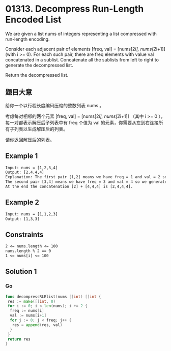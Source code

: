 # 01313. Decompress Run-Length Encoded List

We are given a list nums of integers representing a list compressed with run-length encoding.

Consider each adjacent pair of elements [freq, val] = [nums[2*i], nums[2*i+1]] (with i >= 0).  For each such pair, there are freq elements with value val concatenated in a sublist. Concatenate all the sublists from left to right to generate the decompressed list.

Return the decompressed list.

## 题目大意

给你一个以行程长度编码压缩的整数列表 nums 。

考虑每对相邻的两个元素 [freq, val] = [nums[2*i], nums[2*i+1]] （其中 i >= 0 ），每一对都表示解压后子列表中有 freq 个值为 val 的元素，你需要从左到右连接所有子列表以生成解压后的列表。

请你返回解压后的列表。

## Example 1

```txt
Input: nums = [1,2,3,4]
Output: [2,4,4,4]
Explanation: The first pair [1,2] means we have freq = 1 and val = 2 so we generate the array [2].
The second pair [3,4] means we have freq = 3 and val = 4 so we generate [4,4,4].
At the end the concatenation [2] + [4,4,4] is [2,4,4,4].
```

## Example 2

```txt
Input: nums = [1,1,2,3]
Output: [1,3,3]
```

## Constraints

```txt
2 <= nums.length <= 100
nums.length % 2 == 0
1 <= nums[i] <= 100
```

## Solution 1

### Go

```go
func decompressRLElist(nums []int) []int {
 res := make([]int, 0)
 for i := 0; i < len(nums); i += 2 {
  freq := nums[i]
  val := nums[i+1]
  for j := 0; j < freq; j++ {
   res = append(res, val)
  }
 }
 return res
}
```
